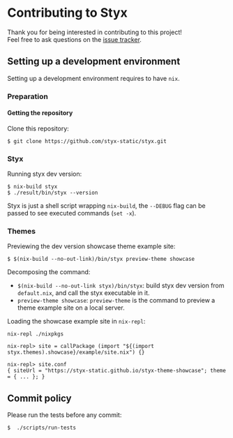 # Contributing to Styx

Thank you for being interested in contributing to this project!  
Feel free to ask questions on the [issue tracker](https://github.com/styx-static/styx/issues).

## Setting up a development environment

Setting up a development environment requires to have `nix`.

### Preparation

#### Getting the repository

Clone this repository:

```
$ git clone https://github.com/styx-static/styx.git
```

### Styx

Running styx dev version:

```
$ nix-build styx
$ ./result/bin/styx --version
```

Styx is just a shell script wrapping `nix-build`, the `--DEBUG` flag can be passed to see executed commands (`set -x`). 

### Themes

Previewing the dev version showcase theme example site:

```
$ $(nix-build --no-out-link)/bin/styx preview-theme showcase
```

Decomposing the command:

- `$(nix-build --no-out-link styx)/bin/styx`: build styx dev version from `default.nix`, and call the styx executable in it.
- `preview-theme showcase`: `preview-theme` is the command to preview a theme example site on a local server.

Loading the showcase example site in `nix-repl`:

```
nix-repl ./nixpkgs

nix-repl> site = callPackage (import "${(import styx.themes).showcase}/example/site.nix") {}

nix-repl> site.conf
{ siteUrl = "https://styx-static.github.io/styx-theme-showcase"; theme = { ... }; }
```

## Commit policy

Please run the tests before any commit:

```
$  ./scripts/run-tests
```
